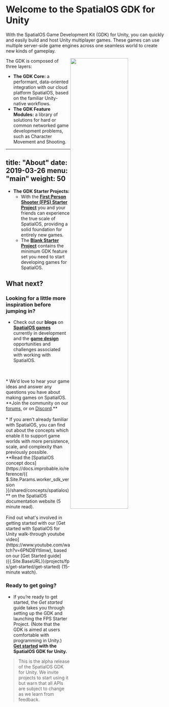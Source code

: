 # Welcome to the SpatialOS GDK for Unity

With the SpatialOS Game Development Kit (GDK) for Unity, you can quickly and easily build and host Unity multiplayer games. These games can use multiple server-side game engines across one seamless world to create new kinds of gameplay.

<img src="{{.Site.BaseURL}}docs/assets/gdk-architecture.jpg" style="float: right; width: 60%; margin: 0 0 0 0;" />

The GDK is composed of three layers:

* **The GDK Core:** a performant, data-oriented integration with our cloud platform SpatialOS, based on the familiar Unity-native workflows.
* **The GDK Feature Modules:** a library of solutions for hard or common networked game development problems, such as Character Movement and Shooting.
---
title: "About"
date: 2019-03-26
menu: "main"
weight: 50
---

* **The GDK Starter Projects:**
	* With the [**First Person Shooter (FPS) Starter Project**]({{.Site.BaseURL}}/projects/fps/overview) you and your friends can experience the true scale of SpatialOS, providing a solid foundation for entirely new games.
	* The [**Blank Starter Project**]({{.Site.BaseURL}}/projects/blank/overview) contains the minimum GDK feature set you need to start developing games for SpatialOS.

## What next?

### Looking for a little more inspiration before jumping in?

* Check out our **blogs** on **<a href="https://improbable.io/games/blog/category/featured-games" data-track-link="Featured Games Clicked|product=Docs" target="_blank">SpatialOS games</a>** currently in development and the **<a href="https://improbable.io/games/blog/category/game-design" data-track-link="Game Design Clicked|product=Docs" target="_blank">game design</a>** opportunities and challenges associated with working with SpatialOS.
<br/>
<br/>
* We’d love to hear your game ideas and answer any questions you have about making games on SpatialOS. <br/>
**Join the community on our <a href="https://forums.improbable.io" data-track-link="Join Forums Clicked|product=Docs" target="_blank">forums</a>, or on <a href="https://discord.gg/vAT7RSU" data-track-link="Join Discord Clicked|product=Docs|platform=Win|label=Win" target="_blank">Discord</a>.**
<br/>
<br/>
* If you aren’t already familiar with SpatialOS, you can find out about the concepts which enable it to support game worlds with more persistence, scale, and complexity than previously possible.
<br/> **Read the [SpatialOS concept docs](https://docs.improbable.io/reference/{{ $.Site.Params.worker_sdk_version }}/shared/concepts/spatialos)** on the SpatialOS documentation website (5 minute read).
<br/>
<br/>
Find out what's involved in getting started with our [Get started with SpatialOS for Unity walk-through youtube video](https://www.youtube.com/watch?v=6PNDBYtIimw), based on our [Get Started guide]({{.Site.BaseURL}}/projects/fps/get-started/get-started) (15-minute watch).

### Ready to get going?

* If you’re ready to get started, the _Get started_  guide takes you through setting up the GDK and launching the  FPS Starter Project. (Note that the GDK is aimed at users comfortable with programming in Unity.) <br/>
**[Get started]({{.Site.BaseURL}}/projects/fps/get-started/get-started) with the SpatialOS GDK for Unity.**


>This is the alpha release of the SpatialOS GDK for Unity. We invite projects to start using it but warn that all APIs are subject to change as we learn from feedback.
